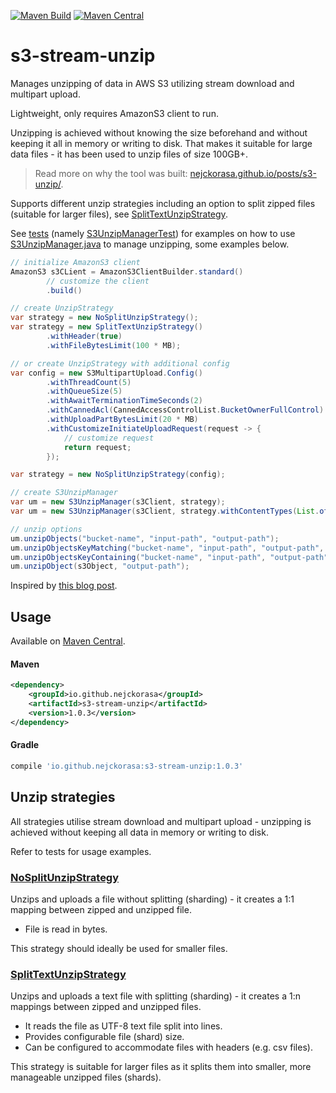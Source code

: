 [![Maven Build](https://github.com/nejckorasa/s3-stream-unzip/actions/workflows/maven.yml/badge.svg)](https://github.com/nejckorasa/s3-stream-unzip/actions/workflows/maven.yml)
[![Maven Central](https://img.shields.io/maven-central/v/io.github.nejckorasa/s3-stream-unzip.svg?label=Maven%20Central)](https://search.maven.org/search?q=g:%22io.github.nejckorasa%22%20AND%20a:%22s3-stream-unzip%22)

# s3-stream-unzip

Manages unzipping of data in AWS S3 utilizing stream download and multipart upload.

Lightweight, only requires AmazonS3 client to run.


Unzipping is achieved without knowing the size beforehand and without keeping it all in memory or writing to disk. That makes it suitable for large data 
files - it has been used to unzip files of size 100GB+.

> Read more on why the tool was built: [nejckorasa.github.io/posts/s3-unzip/](https://nejckorasa.github.io/posts/s3-unzip/).

Supports different unzip strategies including an option to split zipped files (suitable for larger files), see [SplitTextUnzipStrategy](src/main/java/io/github/nejckorasa/s3/unzip/strategy/SplitTextUnzipStrategy.java).

See [tests](src/test/java/io/github/nejckorasa/s3) (namely [S3UnzipManagerTest](src/test/java/io/github/nejckorasa/s3/S3UnzipManagerTest.java)) for examples on how to
use [S3UnzipManager.java](src/main/java/io/github/nejckorasa/s3/unzip/S3UnzipManager.java) to manage unzipping, some examples below. 

```java
// initialize AmazonS3 client
AmazonS3 s3CLient = AmazonS3ClientBuilder.standard()
        // customize the client
        .build()

// create UnzipStrategy
var strategy = new NoSplitUnzipStrategy();
var strategy = new SplitTextUnzipStrategy()
        .withHeader(true)
        .withFileBytesLimit(100 * MB);

// or create UnzipStrategy with additional config
var config = new S3MultipartUpload.Config()
        .withThreadCount(5)
        .withQueueSize(5)
        .withAwaitTerminationTimeSeconds(2)
        .withCannedAcl(CannedAccessControlList.BucketOwnerFullControl)
        .withUploadPartBytesLimit(20 * MB)
        .withCustomizeInitiateUploadRequest(request -> {
            // customize request
            return request;
        });

var strategy = new NoSplitUnzipStrategy(config);

// create S3UnzipManager
var um = new S3UnzipManager(s3Client, strategy);
var um = new S3UnzipManager(s3Client, strategy.withContentTypes(List.of("application/zip"));

// unzip options
um.unzipObjects("bucket-name", "input-path", "output-path");
um.unzipObjectsKeyMatching("bucket-name", "input-path", "output-path", ".*\\.zip");
um.unzipObjectsKeyContaining("bucket-name", "input-path", "output-path", "-part-of-object-");
um.unzipObject(s3Object, "output-path");
```

Inspired by [this blog post](https://medium.com/@pra4mesh/uploading-inputstream-to-aws-s3-using-multipart-upload-java-add81b57964e).

## Usage

Available on [Maven Central](https://search.maven.org/artifact/io.github.nejckorasa/s3-stream-unzip/1.0.3/jar).

#### Maven

```xml
<dependency>
    <groupId>io.github.nejckorasa</groupId>
    <artifactId>s3-stream-unzip</artifactId>
    <version>1.0.3</version>
</dependency>
```

#### Gradle

```groovy
compile 'io.github.nejckorasa:s3-stream-unzip:1.0.3'
```

## Unzip strategies

All strategies utilise stream download and multipart upload - unzipping is achieved without keeping all data in memory or writing to disk. 

Refer to tests for usage examples.

### [NoSplitUnzipStrategy](src/main/java/io/github/nejckorasa/s3/unzip/strategy/NoSplitUnzipStrategy.java)
Unzips and uploads a file without splitting (sharding) - it creates a 1:1 mapping between zipped and unzipped file.

- File is read in bytes.

This strategy should ideally be used for smaller files.

### [SplitTextUnzipStrategy](src/main/java/io/github/nejckorasa/s3/unzip/strategy/SplitTextUnzipStrategy.java)
Unzips and uploads a text file with splitting (sharding) - it creates a 1:n mappings between zipped and unzipped files.

- It reads the file as UTF-8 text file split into lines.
- Provides configurable file (shard) size. 
- Can be configured to accommodate files with headers (e.g. csv files). 

This strategy is suitable for larger files as it splits them into smaller, more manageable unzipped files (shards).
